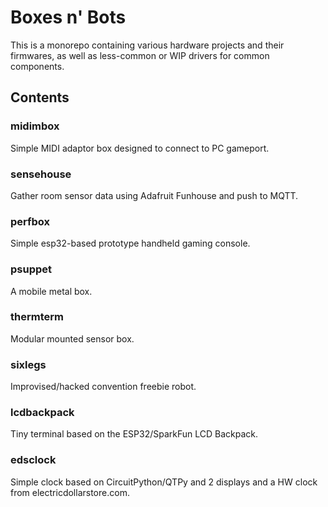 
# Boxes n' Bots

This is a monorepo containing various hardware projects and their firmwares, as well as less-common or WIP drivers for common components.

## Contents

### midimbox

Simple MIDI adaptor box designed to connect to PC gameport.

### sensehouse

Gather room sensor data using Adafruit Funhouse and push to MQTT.

### perfbox

Simple esp32-based prototype handheld gaming console.

### psuppet

A mobile metal box.

### thermterm

Modular mounted sensor box.

### sixlegs

Improvised/hacked convention freebie robot. 

### lcdbackpack

Tiny terminal based on the ESP32/SparkFun LCD Backpack.

### edsclock

Simple clock based on CircuitPython/QTPy and 2 displays and a HW clock from electricdollarstore.com.

